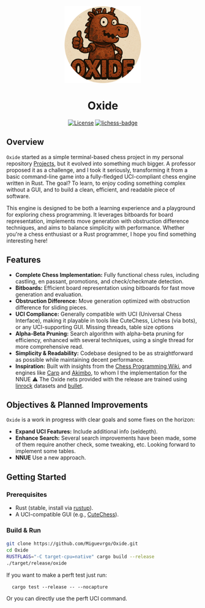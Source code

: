 <div align="center">
  <img src="oxide_logo.png" alt="logo" width="200"/>
</div>

# <div align="center"> Oxide </div>

<div align="center">

  [![License][license-badge]][license-link]
  [![lichess-badge]][lichess-link]
  
</div>

## Overview

`Oxide` started as a simple terminal-based chess project in my personal repository [Projects](https://github.com/Miguevrgo/Projects), but it evolved into something much bigger. A professor proposed it as a challenge, and I took it seriously, transforming it from a basic command-line game into a fully-fledged UCI-compliant chess engine written in Rust. The goal? To learn, to enjoy coding something complex without a GUI, and to build a clean, efficient, and readable piece of software.

This engine is designed to be both a learning experience and a playground for exploring chess programming. It leverages bitboards for board representation, implements move generation with obstruction difference techniques, and aims to balance simplicity with performance. Whether you're a chess enthusiast or a Rust programmer, I hope you find something interesting here!

## Features

- **Complete Chess Implementation:** Fully functional chess rules, including castling, en passant, promotions, and check/checkmate detection.
- **Bitboards:** Efficient board representation using bitboards for fast move generation and evaluation.
- **Obstruction Difference:** Move generation optimized with obstruction difference for sliding pieces.
- **UCI Compliance:** Generally compatible with UCI (Universal Chess Interface), making it playable in tools like CuteChess, Lichess (via bots), or any UCI-supporting GUI. Missing threads, table size options
- **Alpha-Beta Pruning:** Search algorithm with alpha-beta pruning for efficiency, enhanced with several techniques, using a single thread for more comprehensive read.
- **Simplicity & Readability:** Codebase designed to be as straightforward as possible while maintaining decent performance.
- **Inspiration:** Built with insights from the [Chess Programming Wiki](https://www.chessprogramming.org/), and engines like [Carp](https://github.com/dede1751/carp) and [Akimbo](https://github.com/jnlt3/akimbo), to whom I the implementation for the NNUE ⚠️ The Oxide nets provided with the release are trained using [linrock](https://huggingface.co/datasets/linrock/test80-2024/tree/main) datasets and [bullet](https://github.com/jw1912/bullet).

## Objectives & Planned Improvements

`Oxide` is a work in progress with clear goals and some fixes on the horizon:

- **Expand UCI Features:** Include additional info (seldepth).
- **Enhance Search:** Several search improvements have been made, some of them require another check, some tweaking, etc. Looking forward to implement some tables.
- **NNUE** Use a new approach.
## Getting Started

### Prerequisites
- Rust (stable, install via [rustup](https://rustup.rs/)).
- A UCI-compatible GUI (e.g., [CuteChess](https://cutechess.com/)).

### Build & Run
   ```bash
   git clone https://github.com/Miguevrgo/Oxide.git
   cd Oxide
   RUSTFLAGS="-C target-cpu=native" cargo build --release
   ./target/release/oxide
```
If you want to make a perft test just run:
```
  cargo test --release -- --nocapture
```
Or you can directly use the perft UCI command.


[license-badge]:https://img.shields.io/github/license/miguevrgo/Oxide?style=for-the-badge&label=license&color=success
[license-link]:https://github.com/Miguevrgo/Oxide/blob/main/LICENSE
[lichess-link]:https://lichess.org/@/OxideEngine
[lichess-badge]:https://img.shields.io/badge/Play%20Oxide_Engine%20-v1-yellow?logo=lichess&style=for-the-badge
